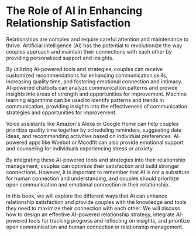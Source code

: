 The Role of AI in Enhancing Relationship Satisfaction
===================================================================

Relationships are complex and require careful attention and maintenance to thrive. Artificial intelligence (AI) has the potential to revolutionize the way couples approach and maintain their connections with each other by providing personalized support and insights.

By utilizing AI-powered tools and strategies, couples can receive customized recommendations for enhancing communication skills, increasing quality time, and fostering emotional connection and intimacy. AI-powered chatbots can analyze communication patterns and provide insights into areas of strength and opportunities for improvement. Machine learning algorithms can be used to identify patterns and trends in communication, providing insights into the effectiveness of communication strategies and opportunities for improvement.

Voice assistants like Amazon's Alexa or Google Home can help couples prioritize quality time together by scheduling reminders, suggesting date ideas, and recommending activities based on individual preferences. AI-powered apps like Woebot or Moodfit can also provide emotional support and counseling for individuals experiencing stress or anxiety.

By integrating these AI-powered tools and strategies into their relationship management, couples can optimize their satisfaction and build stronger connections. However, it is important to remember that AI is not a substitute for human connection and understanding, and couples should prioritize open communication and emotional connection in their relationship.

In this book, we will explore the different ways that AI can enhance relationship satisfaction and provide couples with the knowledge and tools they need to maximize their connection with each other. We will discuss how to design an effective AI-powered relationship strategy, integrate AI-powered tools for tracking progress and reflecting on insights, and prioritize open communication and human connection in relationship management.
